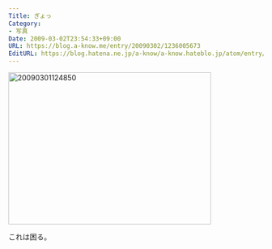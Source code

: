 ```yaml
---
Title: ぎょっ
Category:
- 写真
Date: 2009-03-02T23:54:33+09:00
URL: https://blog.a-know.me/entry/20090302/1236005673
EditURL: https://blog.hatena.ne.jp/a-know/a-know.hateblo.jp/atom/entry/12921228815727980133
---
```


<a href="http://f.hatena.ne.jp/a-know/20090301124850"><img src="//img.f.hatena.ne.jp/images/fotolife/a/a-know/20090301/20090301124850.jpg" height="300" width="400" alt="20090301124850"></a>



これは困る。


<script src="https://moshi-moshi.moshimo.works/moshimoshi/a_know_blog/20090302-1236005673?title=%E3%81%8E%E3%82%87%E3%81%A3"></script>
